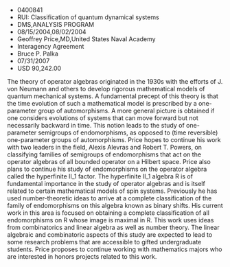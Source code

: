 
* 0400841
* RUI: Classification of quantum dynamical systems
* DMS,ANALYSIS PROGRAM
* 08/15/2004,08/02/2004
* Geoffrey Price,MD,United States Naval Academy
* Interagency Agreement
* Bruce P. Palka
* 07/31/2007
* USD 90,242.00

The theory of operator algebras originated in the 1930s with the efforts of J.
von Neumann and others to develop rigorous mathematical models of quantum
mechanical systems. A fundamental precept of this theory is that the time
evolution of such a mathematical model is prescribed by a one-parameter group of
automorphisms. A more general picture is obtained if one considers evolutions of
systems that can move forward but not necessarily backward in time. This notion
leads to the study of one-parameter semigroups of endomorphisms, as opposed to
(time reversible) one-parameter groups of automorphisms. Price hopes to continue
his work with two leaders in the field, Alexis Alevras and Robert T. Powers, on
classifying families of semigroups of endomorphisms that act on the operator
algebras of all bounded operator on a Hilbert space. Price also plans to
continue his study of endomorphisms on the operator algebra called the
hyperfinite II_1 factor. The hyperfinite II_1 algebra R is of fundamental
importance in the study of operator algebras and is itself related to certain
mathematical models of spin systems. Previously he has used number-theoretic
ideas to arrive at a complete classification of the family of endomorphisms on
this algebra known as binary shifts. His current work in this area is focused on
obtaining a complete classification of all endomorphisms on R whose image is
maximal in R. This work uses ideas from combinatorics and linear algebra as well
as number theory. The linear algebraic and combinatoric aspects of this study
are expected to lead to some research problems that are accessible to gifted
undergraduate students. Price proposes to continue working with mathematics
majors who are interested in honors projects related to this work.
